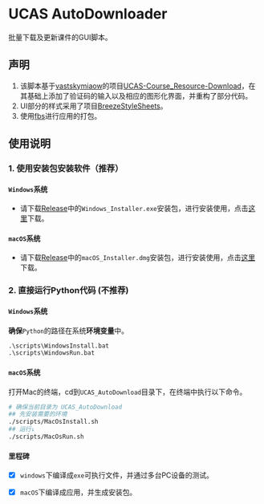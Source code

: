 # UCAS AutoDownloader

批量下载及更新课件的GUI脚本。

## 声明

1. 该脚本基于[vastskymiaow](https://github.com/vastskymiaow)的项目[UCAS-Course_Resource-Download](https://github.com/vastskymiaow/UCAS-Course_Resource-Download)，在其基础上添加了验证码的输入以及相应的图形化界面，并重构了部分代码。
2. UI部分的样式采用了项目[BreezeStyleSheets](https://github.com/Alexhuszagh/BreezeStyleSheets)。
3. 使用[fbs](https://build-system.fman.io/)进行应用的打包。

## 使用说明

### 1. 使用安装包安装软件（推荐）

#### `Windows`系统

* 请下载[Release](https://github.com/flamywhale/UCAS_AutoDownload/releases)中的`Windows_Installer.exe`安装包，进行安装使用，点击[这里](https://github.com/flamywhale/UCAS_AutoDownload/releases/download/version0.1/Windows_Installer.exe)下载。

#### `macOS`系统

* 请下载[Release](https://github.com/flamywhale/UCAS_AutoDownload/releases)中的`macOS_Installer.dmg`安装包，进行安装使用，点击[这里](https://github.com/flamywhale/UCAS_AutoDownload/releases/download/version0.1/macOS_Installer.dmg)下载。

### 2. 直接运行Python代码 (不推荐)

#### `Windows`系统

**确保**`Python`的路径在系统**环境变量**中。
``` bat
.\scripts\WindowsInstall.bat
.\scripts\WindowsRun.bat
```

#### `macOS`系统

打开Mac的终端，cd到`UCAS_AutoDownload`目录下，在终端中执行以下命令。
``` bash
# 确保当前目录为 UCAS_AutoDownload
## 先安装需要的环境
./scripts/MacOsInstall.sh
## 运行↓
./scripts/MacOsRun.sh
```

#### 里程碑

* [x] `windows`下编译成`exe`可执行文件，并通过多台PC设备的测试。
* [x] `macOS`下编译成应用，并生成安装包。

